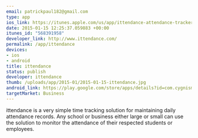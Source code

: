 ```yaml
--- 
email: patrickpaul182@gmail.com
type: app
ios_link: https://itunes.apple.com/us/app/ittendance-attendance-tracker/id568391958?mt=8
date: 2015-01-15 12:25:37.059883 +00:00
itunes_id: "568391958"
developer_link: http://www.ittendance.com/
permalink: /app/ittendance
devices: 
- ios
- android
title: ittendance
status: publish
developer: ittendance
thumb: /uploads/app/2015-01/2015-01-15-ittendance.jpg
android_link: https://play.google.com/store/apps/details?id=com.cygnismedia.ittendance&hl=en
targetMarket: Business
---
```


ittendance is a very simple time tracking solution for maintaining daily attendance records. Any school or business either large or small can use the solution to monitor the attendance of their respected students or employees.
